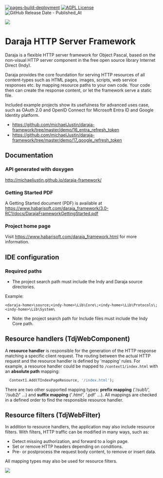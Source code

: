 [![pages-build-deployment](https://github.com/michaelJustin/daraja-framework/actions/workflows/pages/pages-build-deployment/badge.svg)](https://github.com/michaelJustin/daraja-framework/actions/workflows/pages/pages-build-deployment)
[![AGPL License](https://img.shields.io/badge/license-AGPL-blue.svg)](http://www.gnu.org/licenses/agpl-3.0) ![GitHub Release Date - Published_At](https://img.shields.io/github/release-date/michaelJustin/daraja-framework)

![](https://www.habarisoft.com/images/daraja_logo_landscape_2016_2.png)

# Daraja HTTP Server Framework

Daraja is a flexible HTTP server framework for Object Pascal, based on the non-visual HTTP server component in the free open source library Internet Direct (Indy).

Daraja provides the core foundation for serving HTTP resources of all content-types such as HTML pages, images, scripts, web service responses etc. by mapping resource paths to your own code. Your code then can create the response content, or let the framework serve a static file.

Included example projects show its usefulness for advanced uses case, such as OAuth 2.0 and OpenID Connect for Microsoft Entra ID and Google Identity platform.
- https://github.com/michaelJustin/daraja-framework/tree/master/demo/16_entra_refresh_token
- https://github.com/michaelJustin/daraja-framework/tree/master/demo/17_google_refresh_token

## Documentation

### API generated with doxygen

http://michaeljustin.github.io/daraja-framework/


### Getting Started PDF

A Getting Started document (PDF) is available at https://www.habarisoft.com/daraja_framework/3.0-RC1/docs/DarajaFrameworkGettingStarted.pdf

### Project home page

Visit https://www.habarisoft.com/daraja_framework.html for more information.

## IDE configuration

### Required paths

* The project search path must include the Indy and Daraja source directories.

Example:

`<daraja-home>\source;<indy-home>\Lib\Core\;<indy-home>\Lib\Protocols\;<indy-home>\Lib\System\`

* Note: the project search path for Include files must include the Indy Core path.


## Resource handlers (TdjWebComponent)

A **resource handler** is responsible for the generation of the HTTP response matching a specific client request. The routing between the actual HTTP request and the resource handler is defined by 'mapping' rules.
For example, a resource handler could be mapped to `/context1/index.html` with an **absolute path** mapping:

```pascal
  Context1.Add(TIndexPageResource, '/index.html');
```

There are two other supported mapping types: **prefix mapping** ('/sub1/*', '/sub2/*' ...) and **suffix mapping** ('*.html', '*.pdf' ...). All mappings are checked in a defined order to find the responsible resource handler.

## Resource filters (TdjWebFilter)

In addition to resource handlers, the application may also include resource filters. With filters, HTTP traffic can be modified in many ways, such as:
* Detect missing authorization, and forward to a login page.
* Set or remove HTTP headers depending on conditions.
* Pre- or postprocess the request body content, to remove or insert data.

All mapping types may also be used for resource filters. 

![](https://www.habarisoft.com/images/daraja_logo_landscape_2016_2.png)


